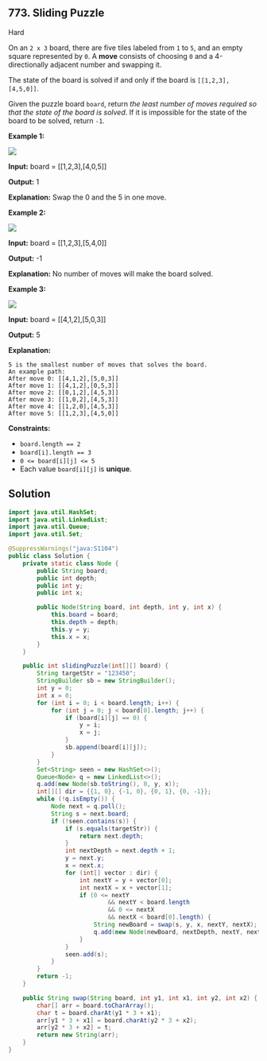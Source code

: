 ## 773\. Sliding Puzzle

Hard

On an `2 x 3` board, there are five tiles labeled from `1` to `5`, and an empty square represented by `0`. A **move** consists of choosing `0` and a 4-directionally adjacent number and swapping it.

The state of the board is solved if and only if the board is `[[1,2,3],[4,5,0]]`.

Given the puzzle board `board`, return _the least number of moves required so that the state of the board is solved_. If it is impossible for the state of the board to be solved, return `-1`.

**Example 1:**

![](https://assets.leetcode.com/uploads/2021/06/29/slide1-grid.jpg)

**Input:** board = [[1,2,3],[4,0,5]]

**Output:** 1

**Explanation:** Swap the 0 and the 5 in one move. 

**Example 2:**

![](https://assets.leetcode.com/uploads/2021/06/29/slide2-grid.jpg)

**Input:** board = [[1,2,3],[5,4,0]]

**Output:** -1

**Explanation:** No number of moves will make the board solved. 

**Example 3:**

![](https://assets.leetcode.com/uploads/2021/06/29/slide3-grid.jpg)

**Input:** board = [[4,1,2],[5,0,3]]

**Output:** 5

**Explanation:**

    5 is the smallest number of moves that solves the board.
    An example path:
    After move 0: [[4,1,2],[5,0,3]]
    After move 1: [[4,1,2],[0,5,3]]
    After move 2: [[0,1,2],[4,5,3]]
    After move 3: [[1,0,2],[4,5,3]]
    After move 4: [[1,2,0],[4,5,3]]
    After move 5: [[1,2,3],[4,5,0]] 

**Constraints:**

*   `board.length == 2`
*   `board[i].length == 3`
*   `0 <= board[i][j] <= 5`
*   Each value `board[i][j]` is **unique**.

## Solution

```java
import java.util.HashSet;
import java.util.LinkedList;
import java.util.Queue;
import java.util.Set;

@SuppressWarnings("java:S1104")
public class Solution {
    private static class Node {
        public String board;
        public int depth;
        public int y;
        public int x;

        public Node(String board, int depth, int y, int x) {
            this.board = board;
            this.depth = depth;
            this.y = y;
            this.x = x;
        }
    }

    public int slidingPuzzle(int[][] board) {
        String targetStr = "123450";
        StringBuilder sb = new StringBuilder();
        int y = 0;
        int x = 0;
        for (int i = 0; i < board.length; i++) {
            for (int j = 0; j < board[0].length; j++) {
                if (board[i][j] == 0) {
                    y = i;
                    x = j;
                }
                sb.append(board[i][j]);
            }
        }
        Set<String> seen = new HashSet<>();
        Queue<Node> q = new LinkedList<>();
        q.add(new Node(sb.toString(), 0, y, x));
        int[][] dir = {{1, 0}, {-1, 0}, {0, 1}, {0, -1}};
        while (!q.isEmpty()) {
            Node next = q.poll();
            String s = next.board;
            if (!seen.contains(s)) {
                if (s.equals(targetStr)) {
                    return next.depth;
                }
                int nextDepth = next.depth + 1;
                y = next.y;
                x = next.x;
                for (int[] vector : dir) {
                    int nextY = y + vector[0];
                    int nextX = x + vector[1];
                    if (0 <= nextY
                            && nextY < board.length
                            && 0 <= nextX
                            && nextX < board[0].length) {
                        String newBoard = swap(s, y, x, nextY, nextX);
                        q.add(new Node(newBoard, nextDepth, nextY, nextX));
                    }
                }
                seen.add(s);
            }
        }
        return -1;
    }

    public String swap(String board, int y1, int x1, int y2, int x2) {
        char[] arr = board.toCharArray();
        char t = board.charAt(y1 * 3 + x1);
        arr[y1 * 3 + x1] = board.charAt(y2 * 3 + x2);
        arr[y2 * 3 + x2] = t;
        return new String(arr);
    }
}
```